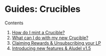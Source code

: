 # Guides: Crucibles

Contents

1. [How do I mint a Crucible?](how-do-i-mint-a-crucible.md)
2. [What can I do with my new Crucible?](what-can-i-do-with-my-new-crucible.md)
3. [Claiming Rewards & Unsubscribing your LP](claiming-rewards-and-unsubscribing-your-lp.md)
4. [Introducing new features & Aludel v1.5](introducing-new-features-and-aludel-v1.5.md)

